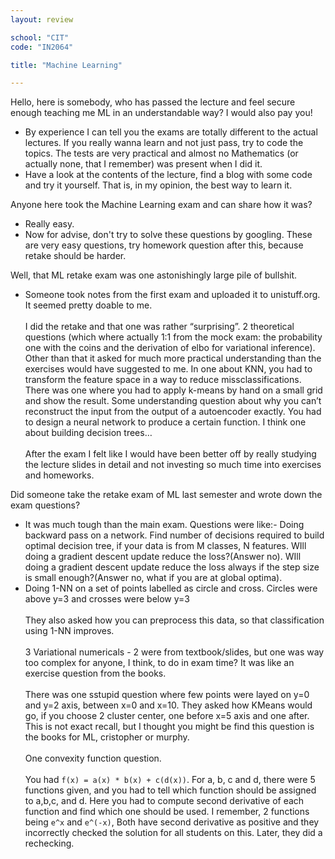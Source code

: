 ```yaml
---
layout: review

school: "CIT"
code: "IN2064"

title: "Machine Learning"

---
```


Hello, here is somebody, who has passed the lecture and feel secure enough teaching me ML in an understandable way? I would also pay you!

- By experience I can tell you the exams are totally different to the actual lectures. If you really wanna learn and not just pass, try to code the topics. The tests are very practical and almost no Mathematics (or actually none, that I remember) was present when I did it.
- Have a look at the contents of the lecture, find a blog with some code and try it yourself. That is, in my opinion, the best way to learn it.

Anyone here took the Machine Learning exam and can share how it was?

- Really easy.
- Now for advise, don't try to solve these questions by googling. These are very easy questions, try homework question after this, because retake should be harder.

Well, that ML retake exam was one astonishingly large pile of bullshit.

- Someone took notes from the first exam and uploaded it to unistuff.org. It seemed pretty doable to me.<br/><br/>
I did the retake and that one was rather “surprising”. 2 theoretical questions (which where actually 1:1 from the mock exam: the probability one with the coins and the derivation of elbo for variational inference). Other than that it asked for much more practical understanding than the exercises would have suggested to me. In one about KNN, you had to transform the feature space in a way to reduce missclassifications. There was one where you had to apply k-means by hand on a small grid and show the result. Some understanding question about why you can’t reconstruct the input from the output of a autoencoder exactly. You had to design a neural network to produce a certain function. I think one about building decision trees…<br/><br/>
After the exam I felt like I would have been better off by really studying the lecture slides in detail and not investing so much time into exercises and homeworks.

Did someone take the retake exam of ML last semester and wrote down the exam questions?

- It was much tough than the main exam. Questions were like:- Doing backward pass on a network. Find number of decisions required to build optimal decision tree, if your data is from M classes, N features. WIll doing a gradient descent update reduce the loss?(Answer no). WIll doing a gradient descent update reduce the loss always if the step size is small enough?(Answer no, what if you are at global optima).
- Doing 1-NN on a set of points labelled as circle and cross. Circles were above y=3 and crosses were below y=3<br/><br/>
They also asked how you can preprocess this data, so that classification using 1-NN improves.<br/><br/>
3 Variational numericals - 2 were from textbook/slides, but one was way too complex for anyone, I think, to do in exam time? It was like an exercise question from the books.<br/><br/>
There was one sstupid question where few points were layed on y=0 and y=2 axis, between x=0 and x=10. They asked how KMeans would go, if you choose 2 cluster center, one before x=5 axis and one after. This is not exact recall, but I thought you might be find this question is the books for ML, cristopher or murphy.<br/><br/>
One convexity function question.<br/><br/>
You had `f(x) = a(x) * b(x) + c(d(x))`. For a, b, c and d, there were 5 functions given, and you had to tell which function should be assigned to a,b,c, and d. Here you had to compute second derivative of each function and find which one should be used. I remember, 2 functions being `e^x` and `e^(-x)`, Both have second derivative as positive and they incorrectly checked the solution for all students on this. Later, they did a rechecking.
